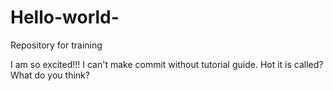 # Hello-world-
Repository for training

I am so excited!!! I can't make commit without tutorial guide. Hot it is called? What do you think?
